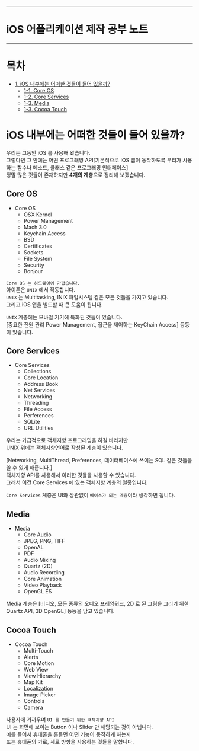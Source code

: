 ---------------------------
# iOS 어플리케이션 제작 공부 노트
---------------------------

# 목차

- [1. iOS 내부에는 어떠한 것들이 들어 있을까?](#iOS-내부에는-어떠한-것들이-들어-있을까?)
    - [1-1. Core OS](#Core-OS)
    - [1-2. Core Services](#Core-Services)
    - [1-3. Media](#Media)
    - [1-3. Cocoa Touch](#Cocoa-Touch)

# iOS 내부에는 어떠한 것들이 들어 있을까?

우리는 그동안 iOS 를 사용해 왔습니다.  
그렇다면 그 안에는 어떤 프로그래밍 API[기본적으로 IOS 앱이 동작하도록 우리가 사용하는 함수나 메소드, 클래스 같은 프로그래밍 인터페이스]  
정말 많은 것들이 존재하지만 **4개의 계층**으로 정리해 보겠습니다.

## Core OS

- Core OS
    - OSX Kernel
    - Power Management
    - Mach 3.0
    - Keychain Access
    - BSD
    - Certificates
    - Sockets
    - File System
    - Security
    - Bonjour

`Core OS 는 하드웨어에 가깝습니다.`  
아이폰은 `UNIX` 에서 작동합니다.  
`UNIX` 는 Multitasking, INIX 파일시스템 같은 모든 것들을 가지고 있습니다.  
그리고 iOS 앱을 빌드할 때 큰 도움이 됩니다.

`UNIX` 계층에는 모바일 기기에 특화된 것들이 있습니다.  
[중요한 전원 관리 Power Management, 접근을 제어하는 KeyChain Access] 등등이 있습니다.

## Core Services

- Core Services
    - Collections
    - Core Location
    - Address Book
    - Net Services
    - Networking
    - Threading
    - File Access
    - Perferences
    - SQLite
    - URL Utilities

우리는 가급적으로 객체지향 프로그래밍을 하길 바라지만  
UNIX 위에는 객체지향언어로 작성된 계층이 있습니다.

[Networking, MultiThread, Preferences, 데이터베이스에 쓰이는 SQL 같은 것들을 쓸 수 있게 해줍니다.]  
객체지향 API를 사용해서 이러한 것들을 사용할 수 있습니다.  
그래서 이건 Core Services 에 있는 객체지향 계층의 일종입니다.

`Core Services` 계층은 UI와 상관없이 `베이스가 되는 계층`이라 생각하면 됩니다.

## Media

- Media
    - Core Audio
    - JPEG, PNG, TIFF
    - OpenAL
    - PDF
    - Audio Mixing
    - Quartz (2D)
    - Audio Recording
    - Core Animation
    - Video Playback
    - OpenGL ES

Media 계층은 [비디오, 모든 종류의 오디오 프레임워크, 2D 로 된 그림을 그리기 위한 Quartz API, 3D OpenGL] 등등을 담고 있습니다.

## Cocoa Touch

- Cocoa Touch
    - Multi-Touch
    - Alerts
    - Core Motion
    - Web View
    - View Hierarchy
    - Map Kit
    - Localization
    - Image Picker
    - Controls
    - Camera

사용자에 가까우며 `UI 를 만들기 위한 객체지향 API`  
UI 는 화면에 보이는 Button 이나 Slider 만 해당되는 것이 아닙니다.  
예를 들어서 휴대폰을 흔들면 어떤 기능이 동작하게 하는지  
또는 휴대폰의 가로, 세로 방향을 사용하는 것들을 말합니다.

